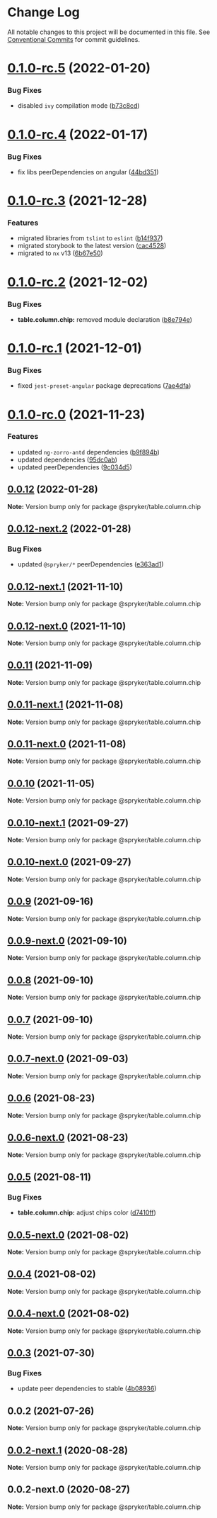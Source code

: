 # Change Log

All notable changes to this project will be documented in this file.
See [Conventional Commits](https://conventionalcommits.org) for commit guidelines.

# [0.1.0-rc.5](https://github.com/spryker/ui-components/compare/@spryker/table.column.chip@0.1.0-rc.4...@spryker/table.column.chip@0.1.0-rc.5) (2022-01-20)


### Bug Fixes

* disabled `ivy` compilation mode ([b73c8cd](https://github.com/spryker/ui-components/commit/b73c8cd6990e72e74b9f5c1a5ee0a76ba740c109))





# [0.1.0-rc.4](https://github.com/spryker/ui-components/compare/@spryker/table.column.chip@0.1.0-rc.3...@spryker/table.column.chip@0.1.0-rc.4) (2022-01-17)


### Bug Fixes

* fix libs peerDependencies on angular ([44bd351](https://github.com/spryker/ui-components/commit/44bd35192446358fa03f6523a04725763248e7fb))





# [0.1.0-rc.3](https://github.com/spryker/ui-components/compare/@spryker/table.column.chip@0.1.0-rc.2...@spryker/table.column.chip@0.1.0-rc.3) (2021-12-28)


### Features

* migrated libraries from `tslint` to `eslint` ([b14f937](https://github.com/spryker/ui-components/commit/b14f937bfd7803341e6626dd491484aa4d9b1344))
* migrated storybook to the latest version ([cac4528](https://github.com/spryker/ui-components/commit/cac45288f9644fc20c4cff6b4a658a74130fbe2e))
* migrated to `nx` v13 ([6b67e50](https://github.com/spryker/ui-components/commit/6b67e504a2ff8e8a840f70e12aae056c31698b47))





# [0.1.0-rc.2](https://github.com/spryker/ui-components/compare/@spryker/table.column.chip@0.1.0-rc.1...@spryker/table.column.chip@0.1.0-rc.2) (2021-12-02)


### Bug Fixes

* **table.column.chip:** removed module declaration ([b8e794e](https://github.com/spryker/ui-components/commit/b8e794e327bd8ee072cdc76f118a26fee3e59102))





# [0.1.0-rc.1](https://github.com/spryker/ui-components/compare/@spryker/table.column.chip@0.1.0-rc.0...@spryker/table.column.chip@0.1.0-rc.1) (2021-12-01)


### Bug Fixes

* fixed `jest-preset-angular` package deprecations ([7ae4dfa](https://github.com/spryker/ui-components/commit/7ae4dfa3e60b243490e2ccc50db4f2ffee0b8ab9))





# [0.1.0-rc.0](https://github.com/spryker/ui-components/compare/@spryker/table.column.chip@0.0.10-next.1...@spryker/table.column.chip@0.1.0-rc.0) (2021-11-23)


### Features

* updated `ng-zorro-antd` dependencies ([b9f894b](https://github.com/spryker/ui-components/commit/b9f894b5c6dd3e469bc8e0f01e251bb29e20e92d))
* updated dependencies ([95dc0ab](https://github.com/spryker/ui-components/commit/95dc0ab04dd4612dc2476ed2b487aee7c7304497))
* updated peerDependencies ([9c034d5](https://github.com/spryker/ui-components/commit/9c034d5d972cbeb9fd90135dd901521b9877247e))





## [0.0.12](https://github.com/spryker/ui-components/compare/@spryker/table.column.chip@0.0.12-next.2...@spryker/table.column.chip@0.0.12) (2022-01-28)

**Note:** Version bump only for package @spryker/table.column.chip





## [0.0.12-next.2](https://github.com/spryker/ui-components/compare/@spryker/table.column.chip@0.0.12-next.1...@spryker/table.column.chip@0.0.12-next.2) (2022-01-28)


### Bug Fixes

* updated `@spryker/*` peerDependencies ([e363ad1](https://github.com/spryker/ui-components/commit/e363ad1a40de047f58006b8d988f9c698e56b49b))





## [0.0.12-next.1](https://github.com/spryker/ui-components/compare/@spryker/table.column.chip@0.0.11...@spryker/table.column.chip@0.0.12-next.1) (2021-11-10)

**Note:** Version bump only for package @spryker/table.column.chip





## [0.0.12-next.0](https://github.com/spryker/zed-gui/compare/@spryker/table.column.chip@0.0.10-next.1...@spryker/table.column.chip@0.0.12-next.0) (2021-11-10)

**Note:** Version bump only for package @spryker/table.column.chip





## [0.0.11](https://github.com/spryker/ui-components/compare/@spryker/table.column.chip@0.0.11-next.1...@spryker/table.column.chip@0.0.11) (2021-11-09)

**Note:** Version bump only for package @spryker/table.column.chip





## [0.0.11-next.1](https://github.com/spryker/ui-components/compare/@spryker/table.column.chip@0.0.10...@spryker/table.column.chip@0.0.11-next.1) (2021-11-08)

**Note:** Version bump only for package @spryker/table.column.chip





## [0.0.11-next.0](https://github.com/spryker/zed-gui/compare/@spryker/table.column.chip@0.0.10-next.1...@spryker/table.column.chip@0.0.11-next.0) (2021-11-08)

**Note:** Version bump only for package @spryker/table.column.chip





## [0.0.10](https://github.com/spryker/ui-components/compare/@spryker/table.column.chip@0.0.10-next.1...@spryker/table.column.chip@0.0.10) (2021-11-05)

**Note:** Version bump only for package @spryker/table.column.chip





## [0.0.10-next.1](https://github.com/spryker/ui-components/compare/@spryker/table.column.chip@0.0.9...@spryker/table.column.chip@0.0.10-next.1) (2021-09-27)

**Note:** Version bump only for package @spryker/table.column.chip





## [0.0.10-next.0](https://github.com/spryker/zed-gui/compare/@spryker/table.column.chip@0.0.6...@spryker/table.column.chip@0.0.10-next.0) (2021-09-27)

**Note:** Version bump only for package @spryker/table.column.chip





## [0.0.9](https://github.com/spryker/ui-components/compare/@spryker/table.column.chip@0.0.9-next.0...@spryker/table.column.chip@0.0.9) (2021-09-16)

**Note:** Version bump only for package @spryker/table.column.chip





## [0.0.9-next.0](https://github.com/spryker/ui-components/compare/@spryker/table.column.chip@0.0.8...@spryker/table.column.chip@0.0.9-next.0) (2021-09-10)

**Note:** Version bump only for package @spryker/table.column.chip





## [0.0.8](https://github.com/spryker/ui-components/compare/@spryker/table.column.chip@0.0.7-next.0...@spryker/table.column.chip@0.0.8) (2021-09-10)

**Note:** Version bump only for package @spryker/table.column.chip





## [0.0.7](https://github.com/spryker/ui-components/compare/@spryker/table.column.chip@0.0.7-next.0...@spryker/table.column.chip@0.0.7) (2021-09-10)

**Note:** Version bump only for package @spryker/table.column.chip





## [0.0.7-next.0](https://github.com/spryker/ui-components/compare/@spryker/table.column.chip@0.0.6...@spryker/table.column.chip@0.0.7-next.0) (2021-09-03)

**Note:** Version bump only for package @spryker/table.column.chip





## [0.0.6](https://github.com/spryker/ui-components/compare/@spryker/table.column.chip@0.0.6-next.0...@spryker/table.column.chip@0.0.6) (2021-08-23)

**Note:** Version bump only for package @spryker/table.column.chip





## [0.0.6-next.0](https://github.com/spryker/ui-components/compare/@spryker/table.column.chip@0.0.5...@spryker/table.column.chip@0.0.6-next.0) (2021-08-23)

**Note:** Version bump only for package @spryker/table.column.chip





## [0.0.5](https://github.com/spryker/ui-components/compare/@spryker/table.column.chip@0.0.5-next.0...@spryker/table.column.chip@0.0.5) (2021-08-11)


### Bug Fixes

* **table.column.chip:** adjust chips color ([d7410ff](https://github.com/spryker/ui-components/commit/d7410ff31510073f2e6d29726384faa86947b002))





## [0.0.5-next.0](https://github.com/spryker/ui-components/compare/@spryker/table.column.chip@0.0.4...@spryker/table.column.chip@0.0.5-next.0) (2021-08-02)

**Note:** Version bump only for package @spryker/table.column.chip





## [0.0.4](https://github.com/spryker/ui-components/compare/@spryker/table.column.chip@0.0.4-next.0...@spryker/table.column.chip@0.0.4) (2021-08-02)

**Note:** Version bump only for package @spryker/table.column.chip





## [0.0.4-next.0](https://github.com/spryker/ui-components/compare/@spryker/table.column.chip@0.0.3...@spryker/table.column.chip@0.0.4-next.0) (2021-08-02)

**Note:** Version bump only for package @spryker/table.column.chip





## [0.0.3](https://github.com/spryker/ui-components/compare/@spryker/table.column.chip@0.0.2...@spryker/table.column.chip@0.0.3) (2021-07-30)


### Bug Fixes

* update peer dependencies to stable ([4b08936](https://github.com/spryker/ui-components/commit/4b0893691360cf4bd66935aed24873266c98c4e4))





## 0.0.2 (2021-07-26)

**Note:** Version bump only for package @spryker/table.column.chip





## [0.0.2-next.1](https://github.com/spryker/ui-components/compare/@spryker/table.column.chip@0.0.2-next.0...@spryker/table.column.chip@0.0.2-next.1) (2020-08-28)

**Note:** Version bump only for package @spryker/table.column.chip





## 0.0.2-next.0 (2020-08-27)

**Note:** Version bump only for package @spryker/table.column.chip

